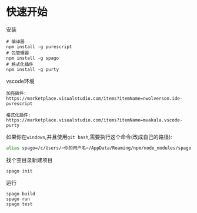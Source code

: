 # 快速开始

安装

```shell
# 编译器
npm install -g purescript
# 包管理器
npm install -g spago
# 格式化插件
npm install -g purty
```

vscode环境

```
加亮插件:
https://marketplace.visualstudio.com/items?itemName=nwolverson.ide-purescript

格式化插件: 
https://marketplace.visualstudio.com/items?itemName=mvakula.vscode-purty
```

如果你在`windows`,并且使用`git bash`,需要执行这个命令(改成自己的路径):

```bash
alias spago=/c/Users/<你的用户名>/AppData/Roaming/npm/node_modules/spago/spago.exe
```

找个空目录新建项目

```shell
spago init
```

运行

```shell
spago build
spago run
spago test
```

